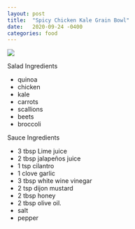 ```yaml
---
layout: post
title:  "Spicy Chicken Kale Grain Bowl"
date:   2020-09-24 -0400
categories: food
---
```

![](/assets/images/chicken_kale_grain_bowl.jpg)

Salad Ingredients

* quinoa
* chicken
* kale
* carrots
* scallions
* beets
* broccoli

Sauce Ingredients

* 3 tbsp Lime juice
* 2 tbsp jalapeños juice
* 1 tsp cilantro
* 1 clove garlic
* 3 tbsp white wine vinegar
* 2 tsp dijon mustard
* 2 tbsp honey
* 2 tbsp olive oil.
* salt
* pepper